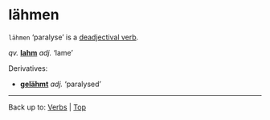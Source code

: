 # lähmen

`lähmen` ‘paralyse’ is a [deadjectival verb](deadjectivalVerbs.md).

*qv.* **[lahm](../../../adjectives/l/la/lahm.md)** *adj.* ‘lame’

Derivatives: 
- **[gelähmt](../../../adjectives/g/ge/gelaehmt.md)** *adj.* ‘paralysed’

----

Back up to: [Verbs](../../index.md) | [Top](../../../index.md)
